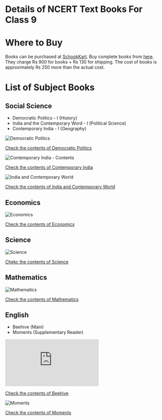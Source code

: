 # Details of NCERT Text Books For Class 9


# Where to Buy

Books can be purchased at [SchookKart](http://www.schoolkart.com). Buy complete books from [here](http://www.schoolkart.com/ncert-complete-books-set-for-class-9-english-medium.html). They charge Rs 900 for books + Rs 130 for shipping. The cost of books is approximately Rs 250 more than the actual cost.


# List of Subject Books

## Social Science
 * Democratic Politics - I (History)
 * India and the Contemporary Word - I (Political Science) 
 * Contemporary India - I (Geography)
 
 ![Democratic Politics](https://github.com/srisivan/Class-9/blob/master/books/Democratic-Plotics.jpg)
 
 [Check the contents of Democratic Politics](https://github.com/srisivan/Class-9/blob/master/books/Democratic-India.pdf)
 
 
 ![Contemporary India - Contents](https://github.com/srisivan/Class-9/blob/master/books/ncert-ci.jpg)
 
 [Check the contents of Contemporary India](https://github.com/srisivan/Class-9/blob/master/books/Contemporary-India-Contents.pdf)
 
 ![India and Contemporary World](https://github.com/srisivan/Class-9/blob/master/books/Contemporary-India%202.jpg)
 
 [Check the contents of India and Contemporary World](https://github.com/srisivan/Class-9/blob/master/books/Contemporary-India%202.pdf)
 
## Economics

 ![Economics](https://github.com/srisivan/Class-9/blob/master/books/Economics.jpg)
 
 [Check the contents of Economics](https://github.com/srisivan/Class-9/blob/master/books/Economics-COntents.pdf)

## Science

 ![Science](https://github.com/srisivan/Class-9/blob/master/books/Science.jpg)
 
 [Chekc the contents of Science](https://github.com/srisivan/Class-9/blob/master/books/Science-Contents.pdf)

## Mathematics

 ![Mathematics](https://github.com/srisivan/Class-9/blob/master/books/Mathematics.jpg)
 
 [Check the contents of Mathematics](https://github.com/srisivan/Class-9/blob/master/books/Maths-Contents.pdf)
 
 
 
## English

 * Beehive (Main)
 * Moments (Supplementary Reader)
 
 ![Beehive - Contents](https://github.com/srisivan/Class-9/blob/master/books/Beehive-Contents.pdf)
 
 
 [Check the contents of Beehive](https://github.com/srisivan/Class-9/blob/master/books/Beehive.jpg)
 
 
 
 ![Moments](https://github.com/srisivan/Class-9/blob/master/books/Moments.jpg)

 [Check the contents of Moments](https://github.com/srisivan/Class-9/blob/master/books/Moments-Contents.pdf)
 
